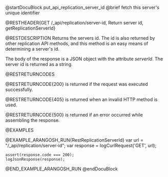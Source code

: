 
@startDocuBlock put_api_replication_server_id
@brief fetch this server's unique identifier

@RESTHEADER{GET /_api/replication/server-id, Return server id, getReplicationServerId}

@RESTDESCRIPTION
Returns the servers id. The id is also returned by other replication API
methods, and this method is an easy means of determining a server's id.

The body of the response is a JSON object with the attribute *serverId*. The
server id is returned as a string.

@RESTRETURNCODES

@RESTRETURNCODE{200}
is returned if the request was executed successfully.

@RESTRETURNCODE{405}
is returned when an invalid HTTP method is used.

@RESTRETURNCODE{500}
is returned if an error occurred while assembling the response.

@EXAMPLES

@EXAMPLE_ARANGOSH_RUN{RestReplicationServerId}
    var url = "/_api/replication/server-id";
    var response = logCurlRequest('GET', url);

    assert(response.code === 200);
    logJsonResponse(response);
@END_EXAMPLE_ARANGOSH_RUN
@endDocuBlock

